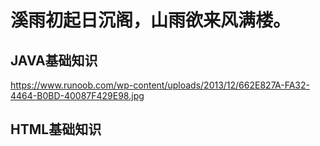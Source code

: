 # 溪雨初起日沉阁，山雨欲来风满楼。
## JAVA基础知识
https://www.runoob.com/wp-content/uploads/2013/12/662E827A-FA32-4464-B0BD-40087F429E98.jpg
## HTML基础知识

